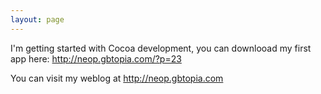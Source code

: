 ```yaml
---
layout: page
---
```




I'm getting started with Cocoa development, you can downlooad my first app here: http://neop.gbtopia.com/?p=23

You can visit my weblog at http://neop.gbtopia.com
